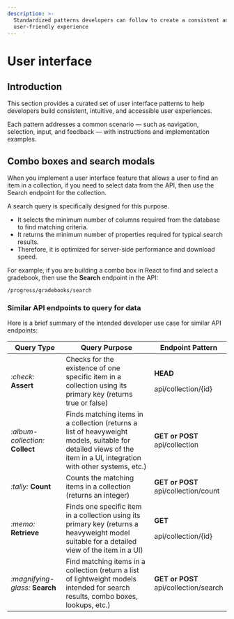 ```yaml
---
description: >-
  Standardized patterns developers can follow to create a consistent and
  user-friendly experience
---
```


# User interface

## Introduction

This section provides a curated set of user interface patterns to help developers build consistent, intuitive, and accessible user experiences.&#x20;

Each pattern addresses a common scenario — such as navigation, selection, input, and feedback — with instructions and implementation examples.&#x20;

## Combo boxes and search modals

When you implement a user interface feature that allows a user to find an item in a collection, if you need to select data from the API, then use the Search endpoint for the collection.

A search query is specifically designed for this purpose.&#x20;

* It selects the minimum number of columns required from the database to find matching criteria.
* It returns the minimum number of properties required for typical search results.&#x20;
* Therefore, it is optimized for server-side performance and download speed.

For example, if you are building a combo box in React to find and select a gradebook, then use the **Search** endpoint in the API:

`/progress/gradebooks/search`

### Similar API endpoints to query for data

Here is a brief summary of the intended developer use case for similar API endpoints:

<table data-header-hidden><thead><tr><th width="135">Query Type</th><th width="398">Query Purpose</th><th>Endpoint Pattern</th></tr></thead><tbody><tr><td><i class="fa-check">:check:</i> <strong>Assert</strong></td><td>Checks for the existence of one specific item in a collection using its primary key (returns true or false)</td><td><p><strong>HEAD</strong></p><p>api/collection/{id}</p></td></tr><tr><td><i class="fa-album-collection">:album-collection:</i> <strong>Collect</strong></td><td>Finds matching items in a collection (returns a list of heavyweight models, suitable for detailed views of the item in a UI, integration with other systems, etc.)</td><td><strong>GET or POST</strong><br>api/collection</td></tr><tr><td><i class="fa-tally">:tally:</i> <strong>Count</strong></td><td>Counts the matching items in a collection (returns an integer)</td><td><strong>GET or POST</strong><br>api/collection/count</td></tr><tr><td><i class="fa-memo">:memo:</i> <strong>Retrieve</strong></td><td>Finds one specific item in a collection using its primary key (returns a heavyweight model suitable for a detailed view of the item in a UI)</td><td><p><strong>GET</strong></p><p>api/collection/{id}</p></td></tr><tr><td><i class="fa-magnifying-glass">:magnifying-glass:</i> <strong>Search</strong></td><td>Find matching items in a collection (return a list of lightweight models intended for search results, combo boxes, lookups, etc.)</td><td><strong>GET or POST</strong><br>api/collection/search</td></tr></tbody></table>

